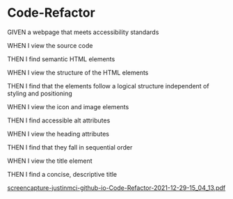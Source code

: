 # Code-Refactor

GIVEN a webpage that meets accessibility standards

WHEN I view the source code

THEN I find semantic HTML elements

WHEN I view the structure of the HTML elements

THEN I find that the elements follow a logical structure independent of styling and positioning

WHEN I view the icon and image elements

THEN I find accessible alt attributes

WHEN I view the heading attributes

THEN I find that they fall in sequential order

WHEN I view the title element

THEN I find a concise, descriptive title

[screencapture-justinmci-github-io-Code-Refactor-2021-12-29-15_04_13.pdf](https://github.com/Justinmci/Code-Refactor/files/7790620/screencapture-justinmci-github-io-Code-Refactor-2021-12-29-15_04_13.pdf)
